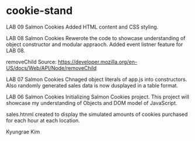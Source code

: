 # cookie-stand
LAB 09
Salmon Cookies
Added HTML content and CSS styling.

LAB 08
Salmon Cookies
Rewerote the code to showcase understanding of object constructor and modular appraoch. Added event listner feature for LAB 08.

removeChild Source: https://developer.mozilla.org/en-US/docs/Web/API/Node/removeChild

LAB 07
Salmon Cookies
Chnaged object literals of app.js into constructors. Also randomly generated sales data is now dusplayed in a table format.

LAB 06
Salmon Cookies
Initializing Salmon Cookies project. This project will showcase my understanding of Objects and DOM model of JavaScript. 

sales.htnml created to display the simulated amounts of cookies purchased for each hour at each location.

Kyungrae Kim